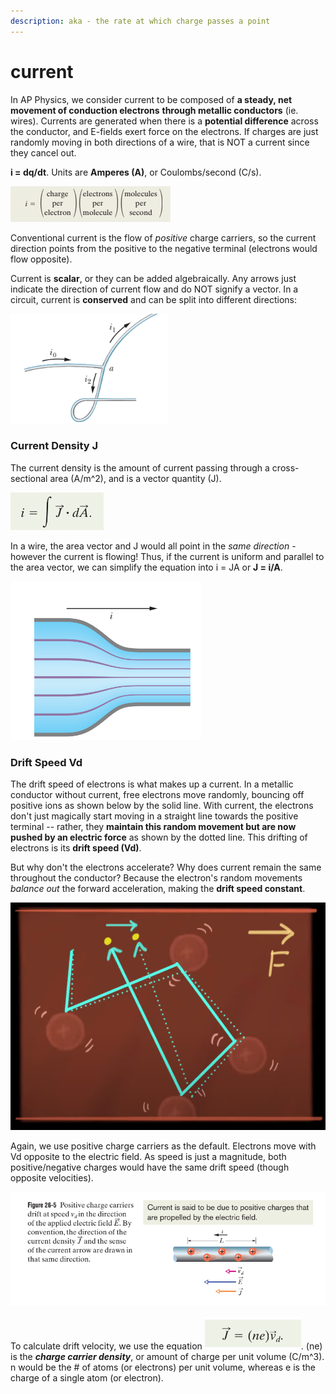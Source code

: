 ```yaml
---
description: aka - the rate at which charge passes a point
---
```


# current

In AP Physics, we consider current to be composed of **a steady, net movement of conduction electrons** **through metallic conductors** (ie. wires). Currents are generated when there is a **potential difference** across the conductor, and E-fields exert force on the electrons. If charges are just randomly moving in both directions of a wire, that is NOT a current since they cancel out.&#x20;

**i = dq/dt**. Units are **Amperes (A)**, or Coulombs/second (C/s).

![](<../../.gitbook/assets/image (6) (1) (1).png>)

Conventional current is the flow of _positive_ charge carriers, so the current direction points from the positive to the negative terminal (electrons would flow opposite).&#x20;

Current is **scalar**, or they can be added algebraically. Any arrows just indicate the direction of current flow and do NOT signify a vector. In a circuit, current is **conserved** and can be split into different directions:

![i0 = i1 + i2](<../../.gitbook/assets/image (10) (1) (1).png>)

### Current Density J

The current density is the amount of current passing through a cross-sectional area (A/m^2), and is a vector quantity (J). &#x20;

![current = sum of all current densities across a cross section](<../../.gitbook/assets/image (13) (1) (1).png>)

In a wire, the area vector and J would all point in the _same direction_ - however the current is flowing! Thus, if the current is uniform and parallel to the area vector, we can simplify the equation into i = JA or **J = i/A**.

![closer streamlines = greater current density, since A is smaller.](<../../.gitbook/assets/image (17) (1) (1) (1).png>)

### Drift Speed Vd

The drift speed of electrons is what makes up a current. In a metallic conductor without current, free electrons move randomly, bouncing off positive ions as shown below by the solid line. With current, the electrons don't just magically start moving in a straight line towards the positive terminal -- rather, they **maintain this random movement but are now pushed by an electric force** as shown by the dotted line. This drifting of electrons is its **drift speed (Vd)**.

But why don't the electrons accelerate? Why does current remain the same throughout the conductor? Because the electron's random movements _balance out_ the forward acceleration, making the **drift speed constant**.&#x20;

![](<../../.gitbook/assets/image (16) (1) (1) (1).png>)

Again, we use positive charge carriers as the default. Electrons move with Vd opposite to the electric field. As speed is just a magnitude, both positive/negative charges would have the same drift speed (though opposite velocities).

![](<../../.gitbook/assets/image (19) (1) (1) (1) (1).png>)

To calculate drift velocity, we use the equation ![](<../../.gitbook/assets/image (12) (1) (1) (1).png>). (ne) is the _**charge carrier density**_, or amount of charge per unit volume (C/m^3). n would be the # of atoms (or electrons) per unit volume, whereas e is the charge of a single atom (or electron).
